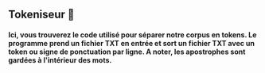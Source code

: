## Tokeniseur :memo:

#### Ici, vous trouverez le code utilisé pour séparer notre corpus en tokens. Le programme prend un fichier TXT en entrée et sort un fichier TXT avec un token ou signe de ponctuation par ligne. A noter, les apostrophes sont gardées à l'intérieur des mots. 

